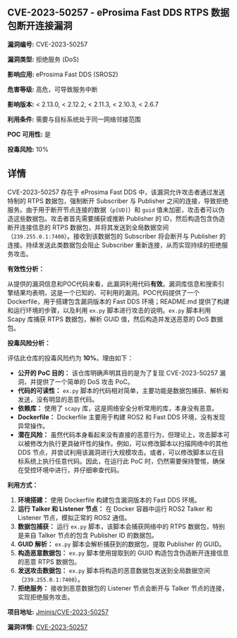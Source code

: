 ## CVE-2023-50257 - eProsima Fast DDS RTPS 数据包断开连接漏洞

**漏洞编号:** CVE-2023-50257

**漏洞类型:** 拒绝服务 (DoS)

**影响应用:** eProsima Fast DDS (SROS2)

**危害等级:** 高危，可导致服务中断

**影响版本:** < 2.13.0, < 2.12.2, < 2.11.3, < 2.10.3, < 2.6.7

**利用条件:** 需要与目标系统处于同一网络邻接范围

**POC 可用性:** 是

**投毒风险:** 10%

## 详情

CVE-2023-50257 存在于 eProsima Fast DDS 中，该漏洞允许攻击者通过发送特制的 RTPS 数据包，强制断开 Subscriber 与 Publisher 之间的连接，导致拒绝服务。由于用于断开节点连接的数据（`p[UD]`）和 `guid` 值未加密，攻击者可以伪造这些数据包。攻击者首先需要捕获或推断 Publisher 的 ID，然后构造包含伪造断开连接信息的 RTPS 数据包，并将其发送到全局数据空间（`239.255.0.1:7400`）。接收到该数据包的 Subscriber 将会断开与 Publisher 的连接。持续发送此类数据包会阻止 Subscriber 重新连接，从而实现持续的拒绝服务攻击。

**有效性分析：**

从提供的漏洞信息和POC代码来看，此漏洞利用代码**有效**。漏洞库信息和搜索引擎结果均表明，这是一个已知的、可利用的漏洞。POC代码提供了一个 Dockerfile，用于搭建包含漏洞版本的 Fast DDS 环境；README.md 提供了构建和运行环境的步骤，以及利用 `ex.py` 脚本进行攻击的说明。`ex.py` 脚本利用 Scapy 库捕获 RTPS 数据包，解析 GUID 值，然后构造并发送恶意的 DoS 数据包。

**投毒风险分析：**

评估此仓库的投毒风险约为 **10%**。理由如下：

*   **公开的 PoC 目的：** 该仓库明确声明其目的是为了复现 CVE-2023-50257 漏洞，并提供了一个简单的 DoS 攻击 PoC。
*   **代码的可读性：** `ex.py` 脚本的代码相对简单，主要功能是数据包捕获、解析和发送，没有明显的恶意代码。
*   **依赖库：** 使用了 `scapy` 库，这是网络安全分析常用的库，本身没有恶意。
*   **Dockerfile：** Dockerfile 主要用于构建 ROS2 和 Fast DDS 环境，没有发现异常操作。
*   **潜在风险：**  虽然代码本身看起来没有直接的恶意行为，但理论上，攻击脚本可以被修改为执行更具破坏性的操作。例如，可以修改脚本以扫描网络中的其他 DDS 节点，并尝试利用该漏洞进行大规模攻击。或者，可以修改脚本以在目标系统上执行任意代码。因此，在运行此 PoC 时，仍然需要保持警惕，确保在受控环境中进行，并仔细审查代码。

**利用方式：**

1.  **环境搭建：** 使用 Dockerfile 构建包含漏洞版本的 Fast DDS 环境。
2.  **运行 Talker 和 Listener 节点：** 在 Docker 容器中运行 ROS2 Talker 和 Listener 节点，模拟正常的 ROS2 通信。
3.  **数据包捕获：** 运行 `ex.py` 脚本，该脚本会捕获网络中的 RTPS 数据包，特别是来自 Talker 节点的包含 Publisher ID 的数据包。
4.  **GUID 解析：**  `ex.py` 脚本会解析捕获到的数据包，提取 Publisher 的 GUID。
5.  **构造恶意数据包：**  `ex.py` 脚本使用提取到的 GUID 构造包含伪造断开连接信息的恶意 RTPS 数据包。
6.  **发送攻击数据包：**  `ex.py` 脚本将构造的恶意数据包发送到全局数据空间（`239.255.0.1:7400`）。
7.  **拒绝服务：**  接收到恶意数据包的 Listener 节点会断开与 Talker 节点的连接，实现拒绝服务攻击。

**项目地址:** [Jminis/CVE-2023-50257](https://github.com/Jminis/CVE-2023-50257)

**漏洞详情:** [CVE-2023-50257](https://nvd.nist.gov/vuln/detail/CVE-2023-50257)